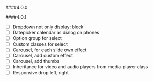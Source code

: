 ####4.0.0

####4.0.1
- [ ] Dropdown not only display: block
- [ ] Datepicker calendar as dialog on phones
- [ ] Option group for select
- [ ] Custom classes for select
- [ ] Carousel, for each slide own effect
- [ ] Carousel, add custom effect 
- [ ] Carousel, add thumbs
- [ ] Inheritance for video and audio players from media-player class
- [ ] Responsive drop left, right